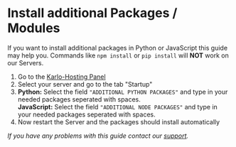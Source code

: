 # Install additional Packages / Modules

If you want to install additional packages in Python or JavaScript this guide may help you. Commands like `npm install` or `pip install` will **NOT** work on our Servers.&#x20;

1. Go to the [Karlo-Hosting Panel](https://panel.karlo-hosting.com/)
2. Select your server and go to the tab "Startup"
3. **Python:** Select the field `"ADDITIONAL PYTHON PACKAGES"`  and type in your needed packages seperated with spaces.\
   **JavaScript:** Select the field `"ADDITIONAL NODE PACKAGES"`  and type in your needed packages seperated with spaces.
4. Now restart the Server and the packages should install automatically

_If you have any problems with this guide contact our_ [_support_](https://customer.karlo-hosting.com/)_._
